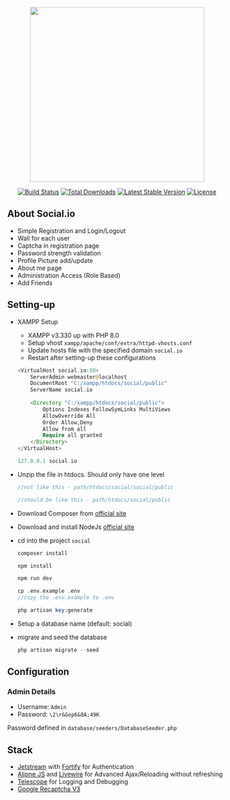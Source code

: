 <p align="center"><a href="https://laravel.com" target="_blank"><img src="https://raw.githubusercontent.com/laravel/art/master/logo-lockup/5%20SVG/2%20CMYK/1%20Full%20Color/laravel-logolockup-cmyk-red.svg" width="400"></a></p>

<p align="center">
<a href="https://travis-ci.org/laravel/framework"><img src="https://travis-ci.org/laravel/framework.svg" alt="Build Status"></a>
<a href="https://packagist.org/packages/laravel/framework"><img src="https://img.shields.io/packagist/dt/laravel/framework" alt="Total Downloads"></a>
<a href="https://packagist.org/packages/laravel/framework"><img src="https://img.shields.io/packagist/v/laravel/framework" alt="Latest Stable Version"></a>
<a href="https://packagist.org/packages/laravel/framework"><img src="https://img.shields.io/packagist/l/laravel/framework" alt="License"></a>
</p>

## About Social.io

- Simple Registration and Login/Logout
- Wall for each user
- Captcha in registration page
- Password strength validation
- Profile Picture add/update
- About me page
- Administration Access (Role Based)
- Add Friends

## Setting-up

- XAMPP Setup
    - XAMPP v3.330 up with PHP 8.0
    - Setup vhost `xampp/apache/conf/extra/httpd-vhosts.conf`
    - Update hosts file with the specified domain `social.io`
    - Restart after setting-up these configurations
    
    ```php
    <VirtualHost social.io:80>
        ServerAdmin webmaster@localhost
        DocumentRoot "C:/xampp/htdocs/social/public"
        ServerName social.io	
        
        <Directory "C:/xampp/htdocs/social/public">
            Options Indexes FollowSymLinks MultiViews
            AllowOverride All
            Order Allow,Deny
            Allow from all
            Require all granted
        </Directory>
    </VirtualHost>
    ```
    ```php
    127.0.0.1 social.io
    ```
- Unzip the file in htdocs. Should only have one level

    ```php
    //not like this - path/htdocs/social/social/public
    
    //should be like this - path/htdocs/social/public
    ```
- Download Composer from [official site](https://getcomposer.org/download/)
- Download and install NodeJs [official site](https://nodejs.org/en/download/)
- cd into the project `social` 
  ```php
  composer install  
  ```
  ```php
  npm install  
  ```
  ```php
  npm run dev  
  ```
  ```php
  cp .env.example .env 
  //copy the .env.example to .env  
  ```
  ```php
  php artisan key:generate  
  ```
- Setup a database name (default: social)
- migrate and seed the database

  ```php
  php artisan migrate --seed  
  ```

## Configuration

### Admin Details
- Username: `Admin`
- Password: `\2\r&Gep6&8A;49K`

Password defined in `database/seeders/DatabaseSeeder.php`


## Stack

- [Jetstream](https://jetstream.laravel.com) with [Fortify](https://laravel.com/docs/8.x/fortify) for Authentication
- [Alipne JS](https://alpinejs.dev) and [Livewire](https://laravel-livewire.com/) for Advanced Ajax/Reloading without refreshing
- [Telescope](https://laravel.com/docs/8.x/telescope) for Logging and Debugging
- [Google Recaptcha V3](https://www.google.com/recaptcha/admin)





